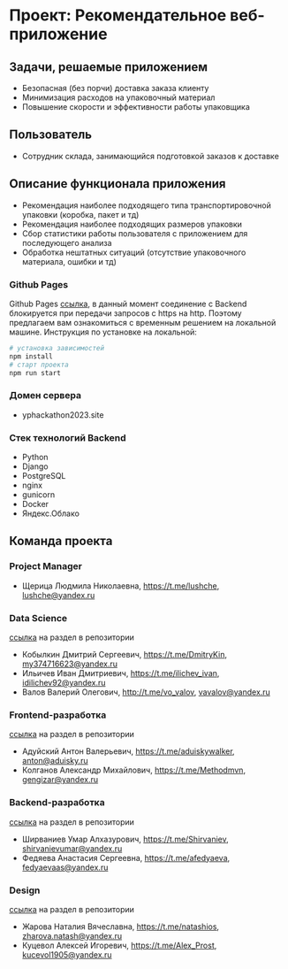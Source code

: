 # Проект: Рекомендательное веб-приложение

## Задачи, решаемые приложением
* Безопасная (без порчи) доставка заказа клиенту
* Минимизация расходов на упаковочный материал
* Повышение скорости и эффективности работы упаковщика

## Пользователь
* Сотрудник склада, занимающийся подготовкой заказов к доставке

## Описание функционала приложения
* Рекомендация наиболее подходящего типа транспортировочной упаковки (коробка, пакет и тд)
* Рекомендация наиболее подходящих размеров упаковки
* Сбор статистики работы пользователя с приложением для последующего анализа
* Обработка нештатных ситуаций (отсутствие упаковочного материала, ошибки и тд)

### Github Pages 
Github Pages [ссылка](https://methodm4n.github.io/pack-man-ya-market-2023-frontend/), в данный момент 
соединение с Backend блокируется при передачи запросов с https на http.
Поэтому предлагаем вам ознакомиться с временным решением на локальной машине.
Инструкция по установке на локальной: 

```bash
# установка зависимостей
npm install
# старт проекта
npm run start
```

### Домен сервера 
- yphackathon2023.site

### Стек технологий Backend
- Python
- Django
- PostgreSQL
- nginx
- gunicorn
- Docker
- Яндекс.Облако

## Команда проекта

### Project Manager
* Щерица Людмила Николаевна, https://t.me/lushche, lushche@yandex.ru

### Data Science
[ссылка](https://github.com/FedyaevaAS/pack-man-ya-market-2023/tree/main/backend/DS) на раздел в репозитории
* Кобылкин Дмитрий Сергеевич, https://t.me/DmitryKin, my374716623@yandex.ru
* Ильичев Иван Дмитриевич, https://t.me/ilichev_ivan, idilichev92@yandex.ru
* Валов Валерий Олегович, http://t.me/vo_valov, vavalov@yandex.ru

### Frontend-разработка
[ссылка](https://github.com/FedyaevaAS/pack-man-ya-market-2023/tree/main/frontend) на раздел в репозитории
* Адуйский Антон Валерьевич, https://t.me/aduiskywalker, anton@aduisky.ru
* Колганов Александр Михайлович, https://t.me/Methodmvn, gengizar@yandex.ru

### Backend-разработка
[ссылка](https://github.com/FedyaevaAS/pack-man-ya-market-2023/tree/main/backend) на раздел в репозитории
* Ширваниев Умар Алхазурович, https://t.me/Shirvaniev, shirvanievumar@yandex.ru
* Федяева Анастасия Сергеевна, https://t.me/afedyaeva, fedyaevaas@yandex.ru

### Design
[ссылка](https://github.com/FedyaevaAS/pack-man-ya-market-2023/tree/main/design) на раздел в репозитории
* Жарова Наталия Вячеславна, https://t.me/natashios, zharova.natash@yandex.ru
* Куцевол Алексей Игоревич, https://t.me/Alex_Prost, kucevol1905@yandex.ru
